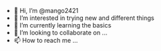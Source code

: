 - 👋 Hi, I’m @mango2421
- 👀 I’m interested in trying new and different things
- 🌱 I’m currently learning the basics 
- 💞️ I’m looking to collaborate on ...
- 📫 How to reach me ...

<!---
mango2421/mango2421 is a ✨ special ✨ repository because its `README.md` (this file) appears on your GitHub profile.
You can click the Preview link to take a look at your changes.
--->
